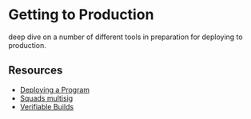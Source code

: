 # Getting to Production

deep dive on a number of different tools in preparation for deploying to production.

## Resources

- [Deploying a Program](https://solana.com/docs/programs/deploying)
- [Squads multisig](https://app.squads.so/create-squad)
- [Verifiable Builds](https://github.com/otter-sec/solana-verifiable-build)

